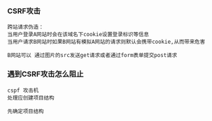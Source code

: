 ### CSRF攻击
```
跨站请求伪造：
当用户登录A网站时会在该域名下cookie设置登录标识等信息
当用户请求B网站时如果B网站有模拟A网站的请求则默认会携带cookie,从而带来危害

B网站可以 通过图片的src发送get请求或者通过form表单提交post请求
```


### 遇到CSRF攻击怎么阻止
```
cspf 攻击机
处理应创建项目结构

先确定项目结构

```
